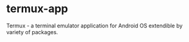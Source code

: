 # termux-app
Termux - a terminal emulator application for Android OS extendible by variety of packages.
